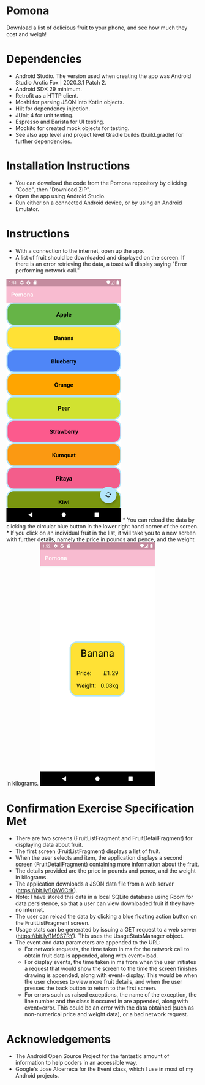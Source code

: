 # Pomona
Download a list of delicious fruit to your phone, and see how much they cost and weigh!

# Dependencies
* Android Studio. The version used when creating the app was Android Studio Arctic Fox | 2020.3.1 Patch 2.
* Android SDK 29 minimum.
* Retrofit as a HTTP client.
* Moshi for parsing JSON into Kotlin objects.
* Hilt for dependency injection.
* JUnit 4 for unit testing.
* Espresso and Barista for UI testing.
* Mockito for created mock objects for testing.
* See also app level and project level Gradle builds (build.gradle) for further dependencies.

# Installation Instructions
* You can download the code from the Pomona repository by clicking "Code", then "Download ZIP".
* Open the app using Android Studio.
* Run either on a connected Android device, or by using an Android Emulator.

# Instructions
* With a connection to the internet, open up the app.
* A list of fruit should be downloaded and displayed on the screen.  If there is an error retrieving the data, a toast will display saying "Error performing network call."
<img src="https://github.com/Carkzis/Pomona/blob/master/pomona_screenshots/main_screen.png?raw=true" width="300" />
* You can reload the data by clicking the circular blue button in the lower right hand corner of the screen.
* If you click on an individual fruit in the list, it will take you to a new screen with further details, namely the price in pounds and pence, and the weight in kilograms.
<img src="https://github.com/Carkzis/Pomona/blob/master/pomona_screenshots/banana.png?raw=true" width="300" />

# Confirmation Exercise Specification Met
* There are two screens (FruitListFragment and FruitDetailFragment) for displaying data about fruit.
* The first screen (FruitListFragment) displays a list of fruit.
* When the user selects and item, the application displays a second screen (FruitDetailFragment) containing more information about the fruit.
* The details provided are the price in pounds and pence, and the weight in kilograms.
* The application downloads a JSON data file from a web server (https://bit.ly/1QW6CrK).
* Note: I have stored this data in a local SQLite database using Room for data persistence, so that a user can view downloaded fruit if they have no internet.
* The user can reload the data by clicking a blue floating action button on the FruitListFragment screen.
* Usage stats can be generated by issuing a GET request to a web server (https://bit.ly/1M9S7RY). This uses the UsageStatsManager object.
* The event and data parameters are appended to the URL:
	* For network requests, the time taken in ms for the network call to obtain fruit data is appended, along with event=load.
	* For display events, the time taken in ms from when the user initiates a request that would show the screen to the time the screen finishes drawing is appended, along with event=display.  This would be when the user chooses to view more fruit details, and when the user presses the back button to return to the first screen.
	* For errors such as raised exceptions, the name of the exception, the line number and the class it occured in are appended, along with event=error.  This could be an error with the data obtained (such as non-numerical price and weight data), or a bad network request.

# Acknowledgements
* The Android Open Source Project for the fantastic amount of information to help coders in an accessible way.
* Google's Jose Alcerreca for the Event class, which I use in most of my Android projects.
